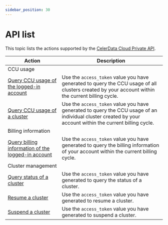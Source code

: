 ```yaml
---
sidebar_position: 30
---
```


# API list

This topic lists the actions supported by the [CelerData Cloud Private API](../API/access_API.md).

| Action                                      | Description                                                  |
| --------------------------------------------------- | ------------------------------------------------------------ |
| CCU usage                                           |                                                              |
| [Query CCU usage of the logged-in account](../API/actions/query_account_CCU_usage.md)     | Use the `access_token` value you have generated to query the CCU usage of all clusters created by your account within the current billing cycle. |
| [Query CCU usage of a cluster](../API/actions/query_cluster_CCU_usage.md)                 | Use the `access_token` value you have generated to query the CCU usage of an individual cluster created by your account within the current billing cycle. |
| Billing information                                       |                                                              |
| [Query billing information of the logged-in account](../API/actions/query_account_billing_info.md) | Use the `access_token` value you have generated to query the billing information of your account within the current billing cycle. |
| Cluster management                                           |                                                              |
| [Query status of a cluster](../API/actions/query_cluster_state.md)     | Use the `access_token` value you have generated to query the status of a cluster. |
| [Resume a cluster](../API/actions/resume_cluster.md)                 | Use the `access_token` value you have generated to resume a cluster. |
| [Suspend a cluster](../API/actions/suspend_cluster.md)                 | Use the `access_token` value you have generated to suspend a cluster. |
